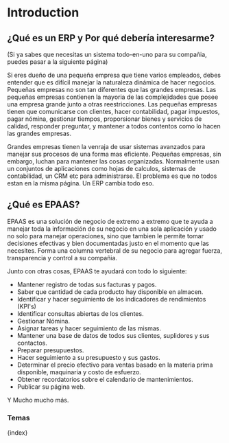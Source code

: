 <!-- add-breadcrumbs -->
# Introduction

## ¿Qué es un ERP y Por qué debería interesarme?

(Si ya sabes que necesitas un sistema todo-en-uno para su compañia, puedes pasar a la siguiente página)

Si eres dueño de una pequeña empresa que tiene varios empleados, debes entender que es difícil manejar la naturaleza dinámica de hacer negocios.
	Pequeñas empresas no son tan diferentes que las grandes empresas. Las pequeñas empresas contienen la mayoria de las complejidades que posee una empresa grande junto a otras reestricciones.
	Las pequeñas empresas tienen que comunicarse con clientes, hacer contabilidad, pagar impuestos, pagar nómina, gestionar tiempos,
	proporsionar bienes y servicios de calidad, responder preguntar, y mantener a todos contentos como lo hacen las grandes empresas.

  Grandes empresas tienen la venraja de usar sistemas avanzados para manejar sus procesos de una forma mas eficiente.
  	Pequeñas empresas, sin embargo, luchan para mantener las cosas organizadas. Normalmente usan un conjuntos de aplicaciones como hojas de calculos, sistemas de contabilidad,
  	un CRM etc para administrarse. El problema es que no todos estan en la misma página. Un ERP cambia todo eso.

## ¿Qué es EPAAS?

EPAAS es una solución de negocio de extremo a extremo que te ayuda a manejar toda la información de su negocio en una sola aplicación
y usado no solo para manejar operaciones, sino que tambien le permite tomar decisiones efectivas y bien documentadas justo en el momento que las necesites.
Forma una columna vertebral de su negocio para agregar fuerza, transparencia y control a su compañia.

Junto con otras cosas, EPAAS te ayudará con todo lo siguiente:

  * Mantener registro de todas sus facturas y pagos.
  * Saber que cantidad de cada producto hay disponible en almacen.
  * Identificar y hacer seguimiento de los indicadores de rendimientos (KPI's)
  * Identificar consultas abiertas de los clientes.
  * Gestionar Nómina.
  * Asignar tareas y hacer seguimiento de las mismas.
  * Mantener una base de datos de todos sus clientes, suplidores y sus contactos.
  * Preparar presupuestos.
  * Hacer seguimiento a su presupuesto y sus gastos.
  * Determinar el precio efectivo para ventas basado en la materia prima disponible, maquinaria y costo de esfuerzo.
  * Obtener recordatorios sobre el calendario de mantenimientos.
  * Publicar su página web.

Y Mucho mucho más.


### Temas

{index}
